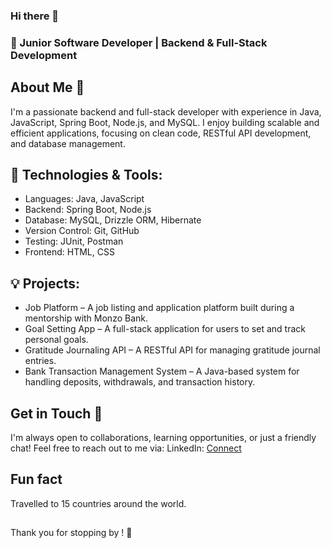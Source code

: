 ### Hi there 👋

### 🚀 Junior Software Developer | Backend & Full-Stack Development

## About Me 💖
I'm a passionate backend and full-stack developer with experience in Java, JavaScript, Spring Boot, Node.js, and MySQL. I enjoy building scalable and efficient applications, focusing on clean code, RESTful API development, and database management.

## 🔧 Technologies & Tools:
- Languages: Java, JavaScript
- Backend: Spring Boot, Node.js
- Database: MySQL, Drizzle ORM, Hibernate
- Version Control: Git, GitHub
- Testing: JUnit, Postman
- Frontend: HTML, CSS

## 💡 Projects:
- Job Platform – A job listing and application platform built during a mentorship with Monzo Bank.
- Goal Setting App – A full-stack application for users to set and track personal goals.
- Gratitude Journaling API – A RESTful API for managing gratitude journal entries.
- Bank Transaction Management System – A Java-based system for handling deposits, withdrawals, and transaction history.
  
## Get in Touch 📩
I'm always open to collaborations, learning opportunities, or just a friendly chat! Feel free to reach out to me via:
LinkedIn: [Connect](www.linkedin.com/in/kike-becky-d-a17292279)

## Fun fact 
Travelled to 15 countries around the world.

## 
Thank you for stopping by ! 🌟

